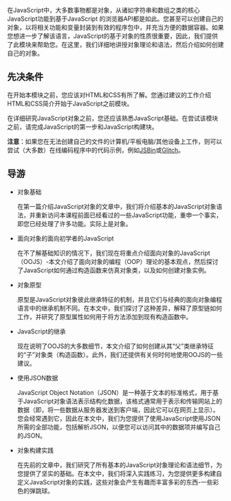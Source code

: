 在JavaScript中，大多数事物都是对象，从诸如字符串和数组之类的核心JavaScript功能到基于JavaScript 的浏览器API都是如此。您甚至可以创建自己的对象，以将相关功能和变量封装到有效的程序包中，并充当方便的数据容器。如果您想进一步了解该语言，JavaScript的基于对象的性质很重要，因此，我们提供了此模块来帮助您。在这里，我们详细地讲授对象理论和语法，然后介绍如何创建自己的对象。

## 先决条件

在开始本模块之前，您应该对HTML和CSS有所了解。您通过建议的工作介绍HTML和CSS简介开始于JavaScript之前模块。

在详细研究JavaScript对象之前，您还应该熟悉JavaScript基础。在尝试该模块之前，请完成JavaScript的第一步和JavaScript构建块。

**注意**：如果您在无法创建自己的文件的计算机/平板电脑/其他设备上工作，则可以尝试（大多数）在线编码程序中的代码示例，例如[JSBin](http://jsbin.com/)或[Glitch](https://glitch.com/)。

## 导游

- 对象基础 

  在第一篇介绍JavaScript对象的文章中，我们将介绍基本的JavaScript对象语法，并重新访问本课程前面已经看过的一些JavaScript功能，重申一个事实，即您已经处理了许多功能。实际上是对象。

- 面向对象的面向初学者的JavaScript 

  在不了解基础知识的情况下，我们现在将重点介绍面向对象的JavaScript（OOJS）-本文介绍了面向对象的编程（OOP）理论的基本观点，然后探讨了JavaScript如何通过构造函数来仿真对象类，以及如何创建对象实例。

- 对象原型 

  原型是JavaScript对象彼此继承特征的机制，并且它们与经典的面向对象编程语言中的继承机制不同。在本文中，我们探讨了这种差异，解释了原型链如何工作，并研究了原型属性如何用于将方法添加到现有构造函数中。

- JavaScript的继承 

  现在说明了OOJS的大多数细节，本文介绍了如何创建从其“父”类继承特征的“子”对象类（构造函数）。此外，我们还提供有关何时何地使用OOJS的一些建议。

- 使用JSON数据 

  JavaScript Object Notation（JSON）是一种基于文本的标准格式，用于基于JavaScript对象语法表示结构化数据，该格式通常用于表示和传输网站上的数据（即，将一些数据从服务器发送到客户端，因此它可以在网页上显示）。您会经常遇到它，因此在本文中，我们为您提供了使用JavaScript使用JSON所需的全部功能，包括解析JSON，以便您可以访问其中的数据项并编写自己的JSON。

- 对象构建实践 

  在先前的文章中，我们研究了所有基本的JavaScript对象理论和语法细节，为您提供了坚实的基础。在本文中，我们将深入实践练习，为您提供更多构建自定义JavaScript对象的实践，这些对象会产生有趣而丰富多彩的东西-一些彩色的弹跳球。